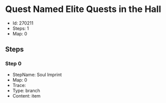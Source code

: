 # Quest Named Elite Quests in the Hall

- Id: 270211
- Steps: 1
- Map: 0

## Steps

### Step 0
- StepName:  Soul Imprint
- Map:  0
- Trace:  
- Type:  branch
- Content:  item


